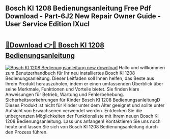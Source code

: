 ## Bosch Kl 1208 Bedienungsanleitung Free Pdf Download - Part-6J2 New Repair Owner Guide - User Service Edition lXucl

# <h2><a href="http://df587h5.blite.top/?on=Bosch+Kl+1208+Bedienungsanleitung">🔗Download 👉🔴 Bosch Kl 1208 Bedienungsanleitung</a></h2>

[![Bosch Kl 1208 Bedienungsanleitung new download](https://i.imgur.com/lujVjoI.png)](http://df587h5.blite.top/?on=Bosch+Kl+1208+Bedienungsanleitung)
Hallo und willkommen zum Benutzerhandbuch für Ihr neu installiertes Bosch Kl 1208 Bedienungsanleitung. Dieser Leitfaden soll Ihnen helfen, das Beste aus Ihrem Produkt herauszuholen, indem er einen umfassenden Überblick über seine Merkmale, Funktionen und Vorteile bietet. Sie finden klare Anweisungen für Betrieb, Wartung und Fehlerbehebung. Sicherheitsvorkehrungen für Kinder Bosch Kl 1208 BedienungsanleitungD Dieses Produkt ist nicht für Kinder unter dem Alter geeignet und sollte unter Aufsicht von Erwachsenen verwendet werden. Entdecken Sie die unbegrenzten Möglichkeiten der Funktionsliste mit Ihrem neuen Bosch Kl 1208 Bedienungsanleitung. Lass uns anfangen! Kontaktieren Sie uns noch heute und lassen Sie sich von Bosch Kl 1208 Bedienungsanleitung durch den Prozess führen.
